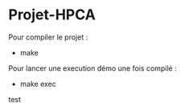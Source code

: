 # Projet-HPCA


Pour compiler le projet :
 * make

Pour lancer une execution démo une fois compilé :
 * make exec
 
 test

